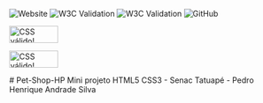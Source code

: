 ![Website](https://img.shields.io/website?url=https%3A%2F%2Fph-andr.github.io%2FPet-Shop-HP%2F)
![W3C Validation](https://img.shields.io/w3c-validation/html?targetUrl=https%3A%2F%2Fph-andr.github.io%2FPet-Shop-HP%2F)
![W3C Validation](https://img.shields.io/w3c-validation/html?targetUrl=https%3A%2F%2Fph-andr.github.io%2FPet-Shop-HP%2Fcachorro.html)
![GitHub](https://img.shields.io/github/license/ph-andr/Pet-Shop-HP)
<p>
    <a href="https://jigsaw.w3.org/css-validator/check/referer">
        <img style="border:0;width:88px;height:31px"
            src="https://jigsaw.w3.org/css-validator/images/vcss"
            alt="CSS válido!" />
    </a>
</p>

<p>
    <a href="https://jigsaw.w3.org/css-validator/check/referer">
        <img style="border:0;width:88px;height:31px"
            src="https://jigsaw.w3.org/css-validator/images/vcss-blue"
            alt="CSS válido!" />
    </a>
</p>
# Pet-Shop-HP
Mini projeto HTML5 CSS3 - Senac Tatuapé - Pedro Henrique Andrade Silva
